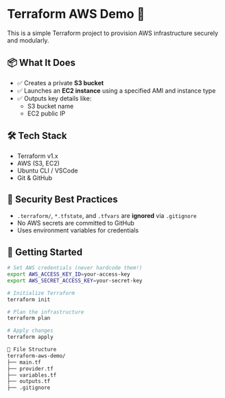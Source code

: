 # Terraform AWS Demo 🚀

This is a simple Terraform project to provision AWS infrastructure securely and modularly.

## 📦 What It Does

- ✅ Creates a private **S3 bucket**
- ✅ Launches an **EC2 instance** using a specified AMI and instance type
- ✅ Outputs key details like:
  - S3 bucket name
  - EC2 public IP

## 🛠️ Tech Stack

- Terraform v1.x
- AWS (S3, EC2)
- Ubuntu CLI / VSCode
- Git & GitHub

## 🔐 Security Best Practices

- `.terraform/`, `*.tfstate`, and `.tfvars` are **ignored** via `.gitignore`
- No AWS secrets are committed to GitHub
- Uses environment variables for credentials

## 🚀 Getting Started

```bash
# Set AWS credentials (never hardcode them!)
export AWS_ACCESS_KEY_ID=your-access-key
export AWS_SECRET_ACCESS_KEY=your-secret-key

# Initialize Terraform
terraform init

# Plan the infrastructure
terraform plan

# Apply changes
terraform apply

📁 File Structure
terraform-aws-demo/
├── main.tf
├── provider.tf
├── variables.tf
├── outputs.tf
├── .gitignore

